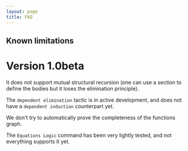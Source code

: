 ```yaml
---
layout: page
title: FAQ
---
```


## Known limitations

# Version 1.0beta

It does not support mutual structural recursion (one can use a section
to define the bodies but it loses the elimination principle).

The ``dependent elimination`` tactic is in active development, and does
not have a ``dependent induction`` counterpart yet.

We don't try to automatically prove the completeness of the functions
 graph.
 
The ``Equations Logic`` command has been very lightly tested, and not
everything supports it yet.
